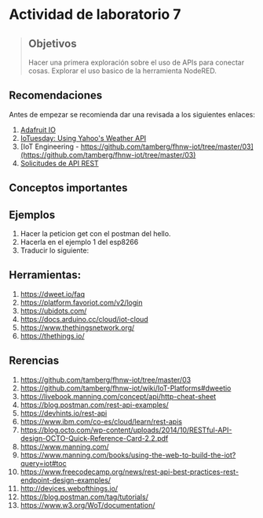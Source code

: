 # Actividad de laboratorio 7

> ## Objetivos
> Hacer una primera exploración sobre el uso de APIs para conectar cosas.
> Explorar el uso basico de la herramienta NodeRED.

## Recomendaciones

Antes de empezar se recomienda dar una revisada a los siguientes enlaces:
1. [Adafruit IO](https://learn.adafruit.com/adafruit-io/rest-api)
2. [IoTuesday: Using Yahoo's Weather API](https://www.sparkfun.com/news/2379)
3. [IoT Engineering - https://github.com/tamberg/fhnw-iot/tree/master/03](https://github.com/tamberg/fhnw-iot/tree/master/03)
4. [Solicitudes de API REST](https://github.com/UdeA-IoT/actividad-6#solicitudes-de-api-rest)

## Conceptos importantes




## Ejemplos


1. Hacer la peticion get con el postman del hello.
2. Hacerla en el ejemplo 1 del esp8266
3. Traducir lo siguiente:

<!---


Nota: Para la escrutyra del documento sustraer la información basica adaptando lo que se hace cuando se adapta algo usando el arduino cloud iot.

IoT platforms
IoT platforms enable storing/displaying sensor data.
There are many examples, we start with these two:
Dweet.io stores name/value pairs in JSON format.
ThingSpeak stores sensor data and displays graphs.
Both receive data through HTTP POST requests.

Dweet.io
Dweet.io stores name/value pairs in JSON format.
Host: dweet.io
Port: 443
POST /dweet/for/THING_NAME?name=value
POST /dweet/for/THING_NAME?x=23&y=42&t=…
GET /get/dweets/for/THING_NAME
See Wiki for Dweet.io cURL examples. 22

https://github.com/tamberg/fhnw-iot/wiki/IoT-Platforms#dweetio

Hacer una tabla del api del ultimo enlace.

4. Hacer el siguiente ejemplo:


Hands-on, 15': Dweet.io
Dweet.io works without an account, data is public.
Use your ESP8266 MAC address as THING_NAME.
On the ESP8266, read the analog pin A0, then POST
its value to /dweet/for/THING_NAME?a0=value
Use cURL or your browser to read stored data from
https://dweet.io/get/dweets/for/THING_NAME

5. Obtener la MAC del ESP82666

6. Leer A0 del esp8266
Fase 1: 

// Libraries
#include "DHT.h"


void setup() {

  // Start Serial  
  Serial.begin(115200); 
 
  // Init DHT 
  dht.begin();
}

void loop() {

  // Reading temperature and humidity
  

  // Display data
  Serial.print("Humidity: "); 
  Serial.print(h);
  Serial.print(" %\t");
  Serial.print("Temperature: "); 
  Serial.print(t);
  Serial.println(" *C ");
  
   // Wait a few seconds between measurements.
  delay(2000);

}

Fase 2

https://github.com/openhomeautomation/iot-esp8266/blob/master/cloud_data_logger/cloud_data_logger/cloud_data_logger.ino

/***************************************************
Written by Marco Schwartz for Open Home Automation.
BSD license, all text above must be included in any redistribution
Based on the original sketches supplied with the ESP8266/Arduino
implementation written by Ivan Grokhotkov
****************************************************/

// Libraries
#include <ESP8266WiFi.h>
#include "DHT.h"

// WiFi parameters
const char* ssid = "wifi-name";
const char* password = "wifi-pass";

// Pin
#define DHTPIN 5

// Use DHT11 sensor
#define DHTTYPE DHT11

// Initialize DHT sensor
DHT dht(DHTPIN, DHTTYPE, 15);

// Host
const char* host = "dweet.io";

void setup() {

  // Start Serial
  Serial.begin(115200);
  delay(10);

  // Init DHT
  dht.begin();

  // We start by connecting to a WiFi network
  Serial.println();
  Serial.println();
  Serial.print("Connecting to ");
  Serial.println(ssid);
  WiFi.begin(ssid, password);
  while (WiFi.status() != WL_CONNECTED) {
    delay(500);
    Serial.print(".");
  }

  Serial.println("");
  Serial.println("WiFi connected");
  Serial.println("IP address: ");
  Serial.println(WiFi.localIP());
}

void loop() {

  Serial.print("Connecting to ");
  Serial.println(host);

  // Use WiFiClient class to create TCP connections
  WiFiClient client;
  const int httpPort = 80;
  if (!client.connect(host, httpPort)) {
    Serial.println("connection failed");
    return;
  }

  // Reading temperature and humidity
  int h = dht.readHumidity();
  // Read temperature as Celsius
  int t = dht.readTemperature();

  // This will send the request to the server
  client.print(String("GET /dweet/for/myesp8266?temperature=") + String(t) + "&humidity=" + String(h) + " HTTP/1.1\r\n" +
               "Host: " + host + "\r\n" +
               "Connection: close\r\n\r\n");
  delay(10);

  // Read all the lines of the reply from server and print them to Serial
  while(client.available()){
    String line = client.readStringUntil('\r');
    Serial.print(line);
  }

  Serial.println();
  Serial.println("closing connection");

  // Repeat every 10 seconds
  delay(10000);

}

https://dweet.io/follow/node001


6. Leer A0 del esp8266, conectarse a la web y mandar el resultado deet..




Resumen del proceso con: https://www.learnrobotics.org/blog/how-to-use-dweet-io-with-wemos-d1-mini-arduino-tutorial/
https://www.learnrobotics.org/blog/four-steps-to-writing-an-arduino-program/
https://www.learnrobotics.org/
https://www.learnrobotics.org/blog/arduino-data-logger-csv/ (adaptar)
https://www.learnrobotics.org/blog/manufacture-a-pcb/


https://www.learnrobotics.org/blog/connect-esp8266-wifi/
https://www.learnrobotics.org/blog/iot-switch-control-any-device/
https://www.learnrobotics.org/blog/arduino-uno-alternatives-wifi/
https://www.learnrobotics.org/blog/connect-arduino-to-ifttt-for-iot-projects/
https://www.learnrobotics.org/blog/create-a-database-for-iot-using-dweet-io-tutorial/
https://www.learnrobotics.org/blog/internet-of-things-courses-online/



Adaptar a la freeboard... (Internet of things with esp8266)

Poner la actividad con dos plataformas web...



Adaptar el ejemplo con nodered
1. De prender y apagar un led.
2. Adaptar el mismo ejemplo tomado del libro de (Internet of things with esp8266) donde se usa el arest

Hablar sobre los tiempos en los que se toman datos: Network Time Protocol (Diapositivas de https://github.com/tamberg/fhnw-iot)


https://www.home-assistant.io/integrations/dweet/

Basarnos en: https://e-radionica.com/en/blog/dweet-io-croduino-nova/


Ver ademas: https://dweet.io/get/dweets/for/node001

https://dweet.io/get/dweets/for/node001?value

Como acceder

Ver los hadous:https://github.com/tamberg/fhnw-iot-work-03/blob/master/README.md

Ver:
1. https://www.learnrobotics.org/blog/how-to-use-dweet-io-with-wemos-d1-mini-arduino-tutorial/
2. https://synergygallery.renesas.com/media/products/76/178/en-US/Dweet_Library_Users_Guide.pdf
3. https://ria.utn.edu.ar/bitstream/handle/20.500.12272/4575/Proyecto%20Final%20-%20Filgueira%20Javier.pdf?sequence=1&isAllowed=y
4. https://www.learnrobotics.org/blog/how-to-fetch-data-from-dweet-io-using-python-tutorial/
5. https://create.arduino.cc/projecthub/Rjuarez7/arduino-yun-iot-for-home-monitoring-using-dweet-io-b95009
6. https://create.arduino.cc/projecthub/search?q=dweet
7. https://create.arduino.cc/projecthub/carmelito/plant-monitoring-system-using-aws-iot-6cb054?ref=search&ref_id=dweet&offset=1

https://www.learnrobotics.org/blog/connect-arduino-to-ifttt-for-iot-projects/

-->

## Herramientas:


1. https://dweet.io/faq
2. https://platform.favoriot.com/v2/login
3. https://ubidots.com/
4. https://docs.arduino.cc/cloud/iot-cloud
5. https://www.thethingsnetwork.org/
6. https://thethings.io/



## Rerencias

1. https://github.com/tamberg/fhnw-iot/tree/master/03
2. https://github.com/tamberg/fhnw-iot/wiki/IoT-Platforms#dweetio
3. https://livebook.manning.com/concept/api/http-cheat-sheet
4. https://blog.postman.com/rest-api-examples/
5. https://devhints.io/rest-api
6. https://www.ibm.com/co-es/cloud/learn/rest-apis
7. https://blog.octo.com/wp-content/uploads/2014/10/RESTful-API-design-OCTO-Quick-Reference-Card-2.2.pdf
8. https://www.manning.com/
9. https://www.manning.com/books/using-the-web-to-build-the-iot?query=iot#toc
10. https://www.freecodecamp.org/news/rest-api-best-practices-rest-endpoint-design-examples/
11. http://devices.webofthings.io/
12. https://blog.postman.com/tag/tutorials/
13. https://www.w3.org/WoT/documentation/
